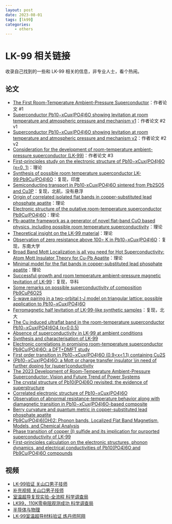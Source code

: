 ```yaml
---
layout: post
date: 2023-08-01
tags: [lk99]
categories:
    - others
---
```


# LK-99 相关链接

收录自己找到的一些和 LK-99 相关的信息，非专业人士，看个热闹。

<!-- more -->

## 论文

- [The First Room-Temperature Ambient-Pressure Superconductor](https://arxiv.org/abs/2307.12008v1)：作者论文 #1
- [Superconductor Pb10−xCux(PO4)6O showing levitation at room temperature and atmospheric pressure and mechanism v1](https://arxiv.org/abs/2307.12037v1)：作者论文 #2 v1
- [Superconductor Pb10−xCux(PO4)6O showing levitation at room temperature and atmospheric pressure and mechanism v2](https://arxiv.org/abs/2307.12037v2)：作者论文 #2 v2
- [Consideration for the development of room-temperature ambient-pressure superconductor (LK-99)](http://journal.kci.go.kr/jkcgct/archive/articleView?artiId=ART002955269)：作者论文 #3
- [First-principles study on the electronic structure of Pb10−xCux(PO4)6O (x=0, 1)](https://arxiv.org/abs/2307.16040v1)：理论
- [Synthesis of possible room temperature superconductor LK-99:Pb9Cu(PO4)6O](https://arxiv.org/abs/2307.16402v1)：复现，印度
- [Semiconducting transport in Pb10-xCux(PO4)6O sintered from Pb2SO5 and Cu3P](https://arxiv.org/abs/2307.16802v1)：复现，北航，没有悬浮
- [Origin of correlated isolated flat bands in copper-substituted lead phosphate apatite](https://arxiv.org/abs/2307.16892v1)：理论
- [Electronic structure of the putative room-temperature superconductor Pb9Cu(PO4)6O](https://arxiv.org/abs/2308.00676v1)：理论
- [Pb-apatite framework as a generator of novel flat-band CuO based physics, including possible room temperature superconductivity](https://arxiv.org/abs/2308.00698v1)：理论
- [Theoretical insight on the LK-99 material](https://arxiv.org/abs/2308.01135v1)：理论
- [Observation of zero resistance above 100∘ K in Pb10−xCux(PO4)6O](https://arxiv.org/abs/2308.01192v1)：复现，东南大学
- [Broad Band Mott Localization is all you need for Hot Superconductivity: Atom Mott Insulator Theory for Cu-Pb Apatite](https://arxiv.org/abs/2308.01307v1)：理论
- [Minimal model for the flat bands in copper-substituted lead phosphate apatite](https://arxiv.org/abs/2308.01315v1)：理论
- [Successful growth and room temperature ambient-pressure magnetic levitation of LK-99](https://arxiv.org/abs/2308.01516v1)：复现，华科
- [Some remarks on possible superconductivity of composition Pb9CuP6O25](https://arxiv.org/abs/2308.01723v1)
- [S-wave pairing in a two-orbital t-J model on triangular lattice: possible application to Pb10−xCux(PO4)6O](https://arxiv.org/abs/2308.02469v1)
- [Ferromagnetic half levitation of LK-99-like synthetic samples](https://arxiv.org/abs/2308.03110v1)：复现，北大
- [The Cu induced ultraflat band in the room-temperature superconductor Pb10−xCux(PO4)6O4 (x=0,0.5)](https://arxiv.org/abs/2308.03218v1)
- [Absence of superconductivity in LK-99 at ambient conditions](https://arxiv.org/abs/2308.03544v1)
- [Synthesis and characterisation of LK-99](https://arxiv.org/abs/2308.03823v1)
- [Electronic correlations in promising room-temperature superconductor Pb9Cu(PO4)6O: a DFT+DMFT study](https://arxiv.org/abs/2308.04301v1)
- [First order transition in Pb10−xCux(PO4)6O (0.9<x<1.1) containing Cu2S](https://arxiv.org/abs/2308.04353v1)
- [{Pb10−xCux(PO4)6O: a Mott or charge transfer insulator \\in need of further doping for (super)conductivity](https://arxiv.org/abs/2308.04427v1)
- [The 2023 Development of Room-Temperature Ambient-Pressure Superconductor: Vision and Future Trend of Power Systems](https://arxiv.org/abs/2308.04461)
- [The crystal structure of Pb10(PO4)6O revisited: the evidence of superstructure](https://arxiv.org/abs/2308.04915v1)
- [Correlated electronic structure of Pb10−xCux(PO4)6O](https://arxiv.org/abs/2308.04976v1)
- [Observation of abnormal resistance-temperature behavior along with diamagnetic transition in Pb10−xCux(PO4)6O-based composite](https://arxiv.org/abs/2308.05001)
- [Berry curvature and quantum metric in copper-substituted lead phosphate apatite](https://arxiv.org/abs/2308.05124)
- [Pb9Cu(PO4)6(OH)2: Phonon bands, Localized Flat Band Magnetism, Models, and Chemical Analysis](https://arxiv.org/abs/2308.05143v1)
- [Phase transition of copper (I) sulfide and its implication for purported superconductivity of LK-99](https://arxiv.org/abs/2308.05222v1)
- [First-principles calculation on the electronic structures, phonon dynamics, and electrical conductivities of Pb10(PO4)6O and Pb9Cu(PO4)6O compounds](https://arxiv.org/abs/2308.05618v1)

## 视频

- [LK-99验证 关山口男子技师](https://www.bilibili.com/video/BV14p4y1V7kS/)
- [补充视频 关山口男子技师](https://www.bilibili.com/video/BV13k4y1G7i1/)
- [室温超导复现实验-全流程 科学调查局](https://www.bilibili.com/video/BV1yj41167Xd/)
- [LK99，110K零电阻观测成功 科学调查局](https://www.bilibili.com/video/BV1pM4y1p7u5/?p=1)
- [半导体与物理](https://www.zhihu.com/question/613850973/answer/3136586869)
- [LK-99室温超导材料验证 炼丹师阿翔](https://www.bilibili.com/video/BV1sM4y1H7MX/)
